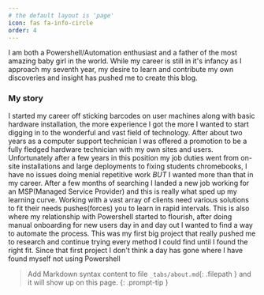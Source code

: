 ```yaml
---
# the default layout is 'page'
icon: fas fa-info-circle
order: 4
---
```

I am both a Powershell/Automation enthusiast and a father of the most amazing baby girl in the world. While my career is still in it's infancy as I approach my seventh year, my desire to learn and contribute my own discoveries and insight has pushed me to create this blog.

### My story

I started my career off sticking barcodes on user machines along with basic hardware installation, the more experience I got the more I wanted to start digging in to the wonderful and vast field of technology. After about two years as a computer support technician I was offered a promotion to be a fully fledged hardware technician with my own sites and users. Unfortunately after a few years in this position my job duties went from on-site installations and large deployments to fixing students chromebooks, I have no issues doing menial repetitive work *BUT* I wanted more than that in my career. After a few months of searching I landed a new job working for an MSP(Managed Service Provider) and this is really what sped up my learning curve. Working with a vast array of clients need various solutions to fit their needs pushes(forces) you to learn in rapid intervals. This is also where my relationship with Powershell started to flourish, after doing manual onboarding for new users day in and day out I wanted to find a way to automate the process. This was my first big project that really pushed me to research and continue trying every method I could find until I found the right fit. Since that first project I don't think a day has gone where I have found myself not using Powershell

> Add Markdown syntax content to file `_tabs/about.md`{: .filepath } and it will show up on this page.
{: .prompt-tip }

